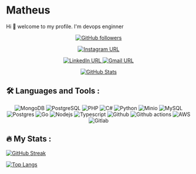 # Matheus

Hi 👋 welcome to my profile. I'm devops enginner

<p align="center">
  <a href="https://github.com/matheusrosmaninho" target="_blank">
    <img src="https://img.shields.io/github/followers/matheusrosmaninho?style=social" alt="GitHub followers" />
  </a>
</p>

<p align="center">
  <a href="https://www.instagram.com/jmatheusrosmanoo/" target="_blank">
    <img src="https://img.shields.io/badge/Instagram-Follow-red?logo=instagram&style=for-the-badge" alt="Instagram URL" />
  </a>
</p>

<p align="center">
  <a href="https://www.linkedin.com/in/matheusrosmano/" target="_blank">
    <img src="https://img.shields.io/badge/LinkedIn-Connect-blue?logo=linkedin&style=for-the-badge" alt="LinkedIn URL" />
  </a>
  <a href="mailto:matheusrosmano@gmail.com" target="_blank">
    <img src="https://img.shields.io/badge/Gmail-Contact_Me-white?logo=gmail&style=for-the-badge&logoColor=red" alt="Gmail URL" />
  </a>
</p>

<p align="center">
  <a href="https://github.com/matheusrosmaninho" target="_blank">
    <img src="https://github-readme-stats.vercel.app/api?username=matheusrosmaninho&count_private=true&show_icons=true&hide=stars&theme=radical" alt="GitHub Stats" />
  </a>
</p>

## :hammer_and_wrench: Languages and Tools :

<p align="center">
  <img src="https://img.shields.io/badge/MongoDB-green?logo=mongodb&style=for-the-badge" alt="MongoDB" />
  <img src="https://img.shields.io/badge/PostgreSQL-blue?logo=postgresql&style=for-the-badge" alt="PostgreSQL" />
  <img src="https://img.shields.io/badge/PHP-8-777BB4?style=for-the-badge&logo=php" alt="PHP" />
  <img src="https://img.shields.io/badge/C%23-purple?logo=c-sharp&style=for-the-badge" alt="C#" />
  <img src="https://img.shields.io/badge/Python-yellow?logo=python&style=for-the-badge" alt="Python" />
  <img src="https://img.shields.io/badge/Minio-purple?logo=minio&style=for-the-badge" alt="Minio" />
  <img src="https://img.shields.io/badge/MySQL-blue?logo=mysql&style=for-the-badge" alt="MySQL" />
  <img src="https://img.shields.io/badge/PostgreSQL-green?logo=postgresql&style=for-the-badge" alt="Postgres" />
  <img src="https://img.shields.io/badge/go-%3E%3D1.20-30dff3?style=for-the-badge&logo=go" alt="Go" />
  <img src="https://img.shields.io/badge/node.js-f1f6ff?logo=node.js&logoColor=6bbf47&style=for-the-badge" alt="Nodejs" />
  <img src="https://img.shields.io/badge/TypeScript-3178C6?logo=typescript&logoColor=fff&style=for-the-badge" alt="Typescript" />
  <img src="https://img.shields.io/badge/-GitHub-1d1c1c?style=for-the-badge&logo=github&logoColor=white" alt="Github" />
  <img src="https://img.shields.io/badge/Github-Actions-4184F4?style=for-the-badge" alt="Github actions" />
  <img src="https://img.shields.io/badge/AWS-232F32?style=for-the-badge&logo=AmazonAWS&logoColor=white" alt="AWS" />
  <img src="https://img.shields.io/badge/logo-gitlab-blue?logo=gitlab&style=for-the-badge" alt="Gitlab" />
</p>

## :fire: My Stats :

[![GitHub Streak](http://github-readme-streak-stats.herokuapp.com?user=matheusrosmaninho&theme=dark&background=000000)](https://git.io/streak-stats)

[![Top Langs](https://github-readme-stats.vercel.app/api/top-langs/?username=matheusrosmaninho&layout=compact&theme=vision-friendly-dark)](https://github.com/anuraghazra/github-readme-stats)